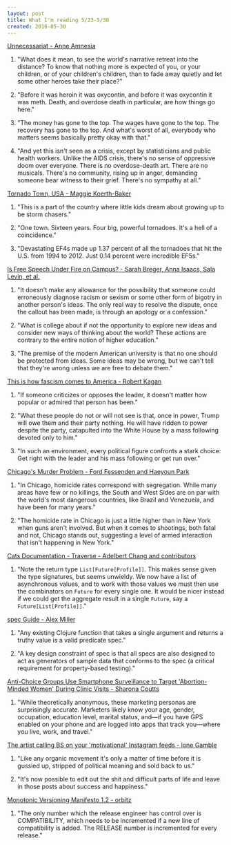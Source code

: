 ```yaml
---
layout: post
title: What I'm reading 5/23-5/30
created: 2016-05-30
---
```


[Unnecessariat - Anne Amnesia](https://morecrows.wordpress.com/2016/05/10/unnecessariat/)

1. "What does it mean, to see the world's narrative retreat into the distance? To know that nothing more is expected of you, or your children, or of your children's children, than to fade away quietly and let some other heroes take their place?"

2. "Before it was heroin it was oxycontin, and before it was oxycontin it was meth. Death, and overdose death in particular, are how things go here."

3. "The money has gone to the top. The wages have gone to the top. The recovery has gone to the top. And what's worst of all, everybody who matters seems basically pretty okay with that."

4. "And yet this isn't seen as a crisis, except by statisticians and public health workers. Unlike the AIDS crisis, there's no sense of oppressive doom over everyone. There is no overdose-death art. There are no musicals. There's no community, rising up in anger, demanding someone bear witness to their grief. There's no sympathy at all."

[Tornado Town, USA - Maggie Koerth-Baker](http://fivethirtyeight.com/features/tornadoes/)

1. "This is a part of the country where little kids dream about growing up to be storm chasers."

2. "One town. Sixteen years. Four big, powerful tornadoes. It's a hell of a coincidence."

3. "Devastating EF4s made up 1.37 percent of all the tornadoes that hit the U.S. from 1994 to 2012. Just 0.14 percent were incredible EF5s."

[Is Free Speech Under Fire on Campus? - Sarah Breger, Anna Isaacs, Sala Levin, et al.](http://www.momentmag.com/free-speech-on-campus/)

1. "It doesn't make any allowance for the possibility that someone could erroneously diagnose racism or sexism or some other form of bigotry in another person's ideas. The only real way to resolve the dispute, once the callout has been made, is through an apology or a confession."

2. "What is college about if not the opportunity to explore new ideas and consider new ways of thinking about the world? These actions are contrary to the entire notion of higher education."

3. "The premise of the modern American university is that no one should be protected from ideas. Some ideas may be wrong, but we can't tell that they're wrong unless we are free to debate them."

[This is how fascism comes to America - Robert Kagan](https://www.washingtonpost.com/opinions/this-is-how-fascism-comes-to-america/2016/05/17/c4e32c58-1c47-11e6-8c7b-6931e66333e7_story.html)

1. "If someone criticizes or opposes the leader, it doesn't matter how popular or admired that person has been."

2. "What these people do not or will not see is that, once in power, Trump will owe them and their party nothing. He will have ridden to power despite the party, catapulted into the White House by a mass following devoted only to him."

3. "In such an environment, every political figure confronts a stark choice: Get right with the leader and his mass following or get run over."

[Chicago's Murder Problem - Ford Fessenden and Haeyoun Park](http://www.nytimes.com/interactive/2016/05/18/us/chicago-murder-problem.html)

1. "In Chicago, homicide rates correspond with segregation. While many areas have few or no killings, the South and West Sides are on par with the world's most dangerous countries, like Brazil and Venezuela, and have been for many years."

2. "The homicide rate in Chicago is just a little higher than in New York when guns aren't involved. But when it comes to shootings, both fatal and not, Chicago stands out, suggesting a level of armed interaction that isn't happening in New York."

[Cats Documentation - Traverse - Adelbert Chang and contributors](http://typelevel.org/cats/tut/traverse.html)

1. "Note the return type `List[Future[Profile]]`. This makes sense given the type signatures, but seems unwieldy. We now have a list of asynchronous values, and to work with those values we must then use the combinators on `Future` for every single one. It would be nicer instead if we could get the aggregate result in a single `Future`, say a `Future[List[Profile]]`."

[spec Guide - Alex Miller](http://clojure.org/guides/spec)

1. "Any existing Clojure function that takes a single argument and returns a truthy value is a valid predicate spec."

2. "A key design constraint of spec is that all specs are also designed to act as generators of sample data that conforms to the spec (a critical requirement for property-based testing)."

[Anti-Choice Groups Use Smartphone Surveillance to Target 'Abortion-Minded Women' During Clinic Visits - Sharona Coutts](https://rewire.news/article/2016/05/25/anti-choice-groups-deploy-smartphone-surveillance-target-abortion-minded-women-clinic-visits/)

1. "While theoretically anonymous, these marketing personas are surprisingly accurate. Marketers likely know your age, gender, occupation, education level, marital status, and—if you have GPS enabled on your phone and are logged into apps that track you—where you live, work, and travel."

[The artist calling BS on your 'motivational' Instagram feeds - lone Gamble](http://www.dazeddigital.com/artsandculture/article/31153/1/the-artist-calling-bs-on-your-motivational-instagram-feeds)

1. "Like any organic movement it's only a matter of time before it is gussied up, stripped of political meaning and sold back to us."

2. "It's now possible to edit out the shit and difficult parts of life and leave in those posts about success and happiness."

[Monotonic Versioning Manifesto 1.2 - orbitz](http://blog.appliedcompscilab.com/monotonic_versioning_manifesto/)

1. "The only number which the release engineer has control over is COMPATIBILITY, which needs to be incremented if a new line of compatibility is added. The RELEASE number is incremented for every release."
